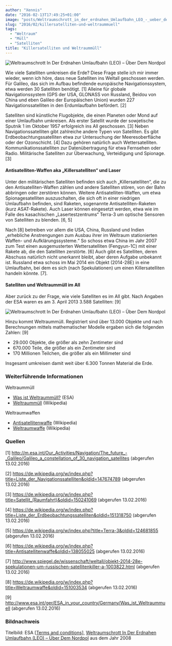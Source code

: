 ```yaml
---
author: "Xennis"
date: "2016-02-13T17:49:25+01:00"
image: "posts/Weltraumschrott_in_der_erdnahen_Umlaufbahn_LEO_-_ueber_dem_Nordpol.jpg"
slug: "2016/02/killersatelliten-und-weltraummuell"
tags:
  - "Weltraum"
  - "Müll"
  - "Satelliten"
title: "Killersatelliten und Weltraummüll"
---
```


![Weltraumschrott In Der Erdnahen Umlaufbahn (LEO) – Über Dem Nordpol](/wissenssammler/images/posts/Weltraumschrott_in_der_erdnahen_Umlaufbahn_LEO_-_ueber_dem_Nordpol.jpg)

Wie viele Satelliten umkreisen die Erde? Diese Frage stelle ich mir immer wieder, wenn ich höre, dass neue Satelliten ins Weltall geschossen werden. Für Galileo, das sich im Aufbau befindende europäische Navigationssystem, etwa werden 30 Satelliten benötigt. [1] Alleine für globale Navigationssystem (GPS der USA, GLONASS von Russland, Beidou von China und eben Galileo der Europäischen Union) wurden 227 Navigationssatelliten in den Erdumlaufbahn befördert. [2]

Satelliten sind künstliche Flugobjekte, die einen Planeten oder Mond auf einer Umlaufbahn umkreisen. Als erster Satellit wurde der sowjetische Sputnik 1 im Oktober 1957 erfolgreich ins All geschossen. [3] Neben Navigationssatelliten gibt zahlreiche andere Typen von Satelliten. Es gibt Erdbeobachtungssatelliten etwa zur Untersuchung der Meeresoberfläche oder der Ozonschicht. [4] Dazu gehören natürlich auch Wettersatelliten. Kommunikationssatelliten zur Datenübertragung für etwa Fernsehen oder Radio. Militärische Satelliten zur Überwachung, Verteidigung und Spionage. [3]

#### Antisatelliten-Waffen aka „Killersatelliten“ und Laser

Unter den militärischen Satelliten befinden sich auch „Killersatelliten“, die zu den Antisatelliten-Waffen zählen und andere Satelliten stören, von der Bahn abbringen oder zerstören können. Weitere Antisatelliten-Waffen, um etwa Spionagesatelliten auszuschalten, die sich oft in einer niedrigen Umlaufbahn befinden, sind Raketen, sogenannte Antisatelliten-Raketen (kurz ASAT-Rakete). Auch Laser können eingesetzt werden, etwa wie im Falle des kasachischen „Lasertestzentrums“ Terra-3 um optische Sensoren von Satelliten zu blenden. [6, 5]

Nach [8] betreiben vor allem die USA, China, Russland und Indien „erhebliche Anstrengungen zum Ausbau ihrer im Weltraum stationierten Waffen- und Aufklärungssysteme.“ So schoss etwa China im Jahr 2007 zum Test einen ausgemusterten Wettersatelliten (Fengyun-1C)  mit einer Rakete ab, die den Satelliten zerstörte. [6] Auch gibt es Satelliten, deren Abschuss natürlich nicht unerkannt bleibt, aber deren Aufgabe unbekannt ist. Russland etwa schoss im Mai 2014 ein Objekt (2014-28E) in eine Umlaufbahn, bei dem es sich (nach Spekulationen) um einen Killersatelliten handeln könnte. [7].

#### Satelliten und Weltraummüll im All

Aber zurück zu der Frage, wie viele Satelliten es im All gibt. Nach Angaben der ESA waren es am 3. April 2013 3.588 Satelliten: [9]

![Weltraumschrott In Der Erdnahen Umlaufbahn (LEO) – Über Dem Nordpol](/wissenssammler/images/posts/Weltraumschrott_in_der_erdnahen_Umlaufbahn_LEO_-_ueber_dem_Nordpol.jpg)

Hinzu kommt Weltraummüll. Registriert sind über 13.000 Objekte und nach Berechnungen mittels mathematischer Modelle ergaben sich die folgenden Zahlen: [9]

* 29.000 Objekte, die größer als zehn Zentimeter sind
* 670.000 Teile, die größer als ein Zentimeter sind
* 170 Millionen Teilchen, die größer als ein Millimeter sind

Insgesamt umkreisen damit weit über 6.300 Tonnen Material die Erde.

### Weiterführende Informationen

Weltraummüll

* [Was ist Weltraummüll?](http://www.esa.int/ger/ESA_in_your_country/Germany/Was_ist_Weltraummuell) (ESA)
* [Weltraummüll](https://de.wikipedia.org/wiki/Weltraumm%C3%BCll) (Wikipedia)

Weltraumwaffen

* [Antisatellitenwaffe](https://de.wikipedia.org/wiki/Antisatellitenwaffe) (Wikipedia)
* [Weltraumwaffe](https://de.wikipedia.org/wiki/Weltraumwaffe) (Wikipedia)

### Quellen

[1] http://m.esa.int/Our_Activities/Navigation/The_future_-_Galileo/Galileo_a_constellation_of_30_navigation_satellites (abgerufen 13.02.2016)

[2] https://de.wikipedia.org/w/index.php?title=Liste_der_Navigationssatelliten&oldid=147674789 (abgerufen 13.02.2016)

[3] https://de.wikipedia.org/w/index.php?title=Satellit_(Raumfahrt)&oldid=150241069 (abgerufen 13.02.2016)

[4] https://de.wikipedia.org/w/index.php?title=Liste_der_Erdbeobachtungssatelliten&oldid=151318750 (abgerufen 13.02.2016)

[5] https://de.wikipedia.org/w/index.php?title=Terra-3&oldid=124681855 (abgerufen 13.02.2016)

[6] https://de.wikipedia.org/w/index.php?title=Antisatellitenwaffe&oldid=138055025 (abgerufen 13.02.2016)

[7] http://www.spiegel.de/wissenschaft/weltall/objekt-2014-28e-spekulationen-um-russischen-satellitenkiller-a-1003822.html (abgerufen 13.02.2016)

[8] https://de.wikipedia.org/w/index.php?title=Weltraumwaffe&oldid=151003534 (abgerufen 13.02.2016)

[9] http://www.esa.int/ger/ESA_in_your_country/Germany/Was_ist_Weltraummuell (abgerufen 13.02.2016)

### Bildnachweis

Titelbild: ESA [[Terms and conditions](http://www.esa.int/spaceinimages/ESA_Multimedia/Copyright_Notice_Images)],  [Weltraumschrott In Der Erdnahen Umlaufbahn (LEO) – Über Dem Nordpol](http://www.esa.int/spaceinimages/Images/2008/03/Weltraumschrott_in_der_erdnahen_Umlaufbahn_LEO_-_ueber_dem_Nordpol) aus dem Jahr 2008
